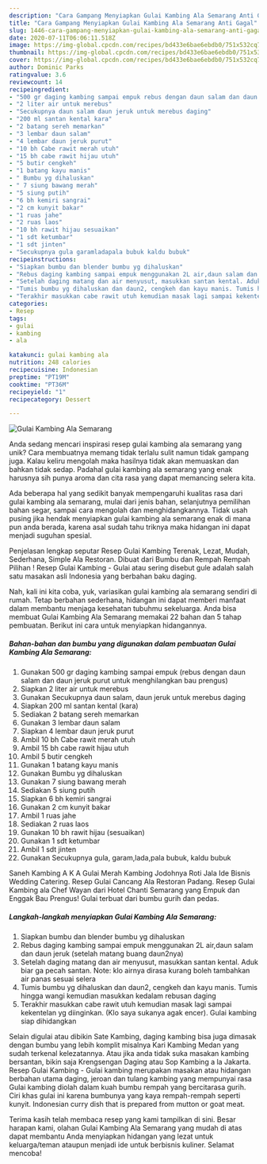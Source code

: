 ```yaml
---
description: "Cara Gampang Menyiapkan Gulai Kambing Ala Semarang Anti Gagal"
title: "Cara Gampang Menyiapkan Gulai Kambing Ala Semarang Anti Gagal"
slug: 1446-cara-gampang-menyiapkan-gulai-kambing-ala-semarang-anti-gagal
date: 2020-07-11T06:06:11.518Z
image: https://img-global.cpcdn.com/recipes/bd433e6bae6ebdb0/751x532cq70/gulai-kambing-ala-semarang-foto-resep-utama.jpg
thumbnail: https://img-global.cpcdn.com/recipes/bd433e6bae6ebdb0/751x532cq70/gulai-kambing-ala-semarang-foto-resep-utama.jpg
cover: https://img-global.cpcdn.com/recipes/bd433e6bae6ebdb0/751x532cq70/gulai-kambing-ala-semarang-foto-resep-utama.jpg
author: Dominic Parks
ratingvalue: 3.6
reviewcount: 14
recipeingredient:
- "500 gr daging kambing sampai empuk rebus dengan daun salam dan daun jeruk purut untuk menghilangkan bau prengus"
- "2 liter air untuk merebus"
- "Secukupnya daun salam daun jeruk untuk merebus daging"
- "200 ml santan kental kara"
- "2 batang sereh memarkan"
- "3 lembar daun salam"
- "4 lembar daun jeruk purut"
- "10 bh Cabe rawit merah utuh"
- "15 bh cabe rawit hijau utuh"
- "5 butir cengkeh"
- "1 batang kayu manis"
- " Bumbu yg dihaluskan"
- " 7 siung bawang merah"
- "5 siung putih"
- "6 bh kemiri sangrai"
- "2 cm kunyit bakar"
- "1 ruas jahe"
- "2 ruas laos"
- "10 bh rawit hijau sesuaikan"
- "1 sdt ketumbar"
- "1 sdt jinten"
- "Secukupnya gula garamladapala bubuk kaldu bubuk"
recipeinstructions:
- "Siapkan bumbu dan blender bumbu yg dihaluskan"
- "Rebus daging kambing sampai empuk menggunakan 2L air,daun salam dan daun jeruk (setelah matang buang daun2nya)"
- "Setelah daging matang dan air menyusut, masukkan santan kental. Aduk biar ga pecah santan. Note: klo airnya dirasa kurang boleh tambahkan air panas sesuai selera"
- "Tumis bumbu yg dihaluskan dan daun2, cengkeh dan kayu manis. Tumis hingga wangi kemudian masukkan kedalam rebusan daging"
- "Terakhir masukkan cabe rawit utuh kemudian masak lagi sampai kekentelan yg diinginkan. (Klo saya sukanya agak encer). Gulai kambing siap dihidangkan"
categories:
- Resep
tags:
- gulai
- kambing
- ala

katakunci: gulai kambing ala 
nutrition: 248 calories
recipecuisine: Indonesian
preptime: "PT19M"
cooktime: "PT36M"
recipeyield: "1"
recipecategory: Dessert

---
```



![Gulai Kambing Ala Semarang](https://img-global.cpcdn.com/recipes/bd433e6bae6ebdb0/751x532cq70/gulai-kambing-ala-semarang-foto-resep-utama.jpg)

Anda sedang mencari inspirasi resep gulai kambing ala semarang yang unik? Cara membuatnya memang tidak terlalu sulit namun tidak gampang juga. Kalau keliru mengolah maka hasilnya tidak akan memuaskan dan bahkan tidak sedap. Padahal gulai kambing ala semarang yang enak harusnya sih punya aroma dan cita rasa yang dapat memancing selera kita.

Ada beberapa hal yang sedikit banyak mempengaruhi kualitas rasa dari gulai kambing ala semarang, mulai dari jenis bahan, selanjutnya pemilihan bahan segar, sampai cara mengolah dan menghidangkannya. Tidak usah pusing jika hendak menyiapkan gulai kambing ala semarang enak di mana pun anda berada, karena asal sudah tahu triknya maka hidangan ini dapat menjadi suguhan spesial.

Penjelasan lengkap seputar Resep Gulai Kambing Terenak, Lezat, Mudah, Sederhana, Simple Ala Restoran. Dibuat dari Bumbu dan Rempah Rempah Pilihan ! Resep Gulai Kambing - Gulai atau sering disebut gule adalah salah satu masakan asli Indonesia yang berbahan baku daging.


Nah, kali ini kita coba, yuk, variasikan gulai kambing ala semarang sendiri di rumah. Tetap berbahan sederhana, hidangan ini dapat memberi manfaat dalam membantu menjaga kesehatan tubuhmu sekeluarga. Anda bisa membuat Gulai Kambing Ala Semarang memakai 22 bahan dan 5 tahap pembuatan. Berikut ini cara untuk menyiapkan hidangannya.

<!--inarticleads1-->

##### Bahan-bahan dan bumbu yang digunakan dalam pembuatan Gulai Kambing Ala Semarang:

1. Gunakan 500 gr daging kambing sampai empuk (rebus dengan daun salam dan daun jeruk purut untuk menghilangkan bau prengus)
1. Siapkan 2 liter air untuk merebus
1. Gunakan Secukupnya daun salam, daun jeruk untuk merebus daging
1. Siapkan 200 ml santan kental (kara)
1. Sediakan 2 batang sereh memarkan
1. Gunakan 3 lembar daun salam
1. Siapkan 4 lembar daun jeruk purut
1. Ambil 10 bh Cabe rawit merah utuh
1. Ambil 15 bh cabe rawit hijau utuh
1. Ambil 5 butir cengkeh
1. Gunakan 1 batang kayu manis
1. Gunakan  Bumbu yg dihaluskan
1. Gunakan  7 siung bawang merah
1. Sediakan 5 siung putih
1. Siapkan 6 bh kemiri sangrai
1. Gunakan 2 cm kunyit bakar
1. Ambil 1 ruas jahe
1. Sediakan 2 ruas laos
1. Gunakan 10 bh rawit hijau (sesuaikan)
1. Gunakan 1 sdt ketumbar
1. Ambil 1 sdt jinten
1. Gunakan Secukupnya gula, garam,lada,pala bubuk, kaldu bubuk


Saneh Kambing A K A Gulai Merah Kambing Jodohnya Roti Jala Ide Bisnis Wedding Catering. Resep Gulai Cancang Ala Restoran Padang. Resep Gulai Kambing ala Chef Wayan dari Hotel Chanti Semarang yang Empuk dan Enggak Bau Prengus! Gulai terbuat dari bumbu gurih dan pedas. 

<!--inarticleads2-->

##### Langkah-langkah menyiapkan Gulai Kambing Ala Semarang:

1. Siapkan bumbu dan blender bumbu yg dihaluskan
1. Rebus daging kambing sampai empuk menggunakan 2L air,daun salam dan daun jeruk (setelah matang buang daun2nya)
1. Setelah daging matang dan air menyusut, masukkan santan kental. Aduk biar ga pecah santan. Note: klo airnya dirasa kurang boleh tambahkan air panas sesuai selera
1. Tumis bumbu yg dihaluskan dan daun2, cengkeh dan kayu manis. Tumis hingga wangi kemudian masukkan kedalam rebusan daging
1. Terakhir masukkan cabe rawit utuh kemudian masak lagi sampai kekentelan yg diinginkan. (Klo saya sukanya agak encer). Gulai kambing siap dihidangkan


Selain digulai atau dibikin Sate Kambing, daging kambing bisa juga dimasak dengan bumbu yang lebih komplit misalnya Kari Kambing Medan yang sudah terkenal kelezatannya. Atau jika anda tidak suka masakan kambing bersantan, bikin saja Krengsengan Daging atau Sop Kambing a la Jakarta. Resep Gulai Kambing - Gulai kambing merupakan masakan atau hidangan berbahan utama daging, jeroan dan tulang kambing yang mempunyai rasa Gulai kambing diolah dalam kuah bumbu rempah yang bercitarasa gurih. Ciri khas gulai ini karena bumbunya yang kaya rempah-rempah seperti kunyit. Indonesian curry dish that is prepared from mutton or goat meat. 

Terima kasih telah membaca resep yang kami tampilkan di sini. Besar harapan kami, olahan Gulai Kambing Ala Semarang yang mudah di atas dapat membantu Anda menyiapkan hidangan yang lezat untuk keluarga/teman ataupun menjadi ide untuk berbisnis kuliner. Selamat mencoba!
